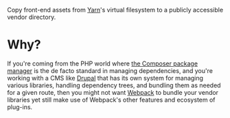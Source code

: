 Copy front-end assets from [Yarn](https://yarnpkg.com/)'s virtual filesystem to
a publicly accessible vendor directory.

# Why?

If you're coming from the PHP world where [the Composer package
manager](https://getcomposer.org/) is the de facto standard in managing
dependencies, and you're working with a CMS like
[Drupal](https://www.drupal.org/) that has its own system for managing various
libraries, handling dependency trees, and bundling them as needed for a given
route, then you might not want [Webpack](https://webpack.js.org/) to bundle
your vendor libraries yet still make use of Webpack's other features and
ecosystem of plug-ins.
